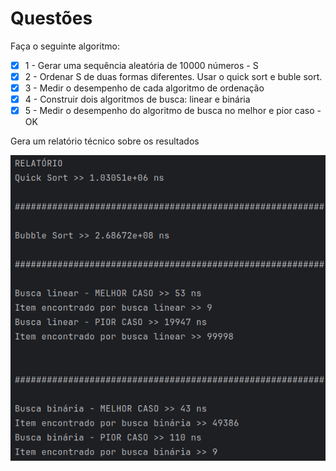 # Questões

Faça o seguinte algoritmo:

- [x] 1 - Gerar uma sequência aleatória de 10000 números - S
- [x] 2 - Ordenar S de duas formas diferentes. Usar o quick sort e buble sort.
- [x] 3 - Medir o desempenho de cada algoritmo de ordenação
- [x] 4 - Construir dois algoritmos de busca: linear e binária
- [x] 5 - Medir o desempenho do algoritmo de busca no melhor e pior caso - OK

Gera um relatório técnico sobre os resultados


![alt report](report.png)